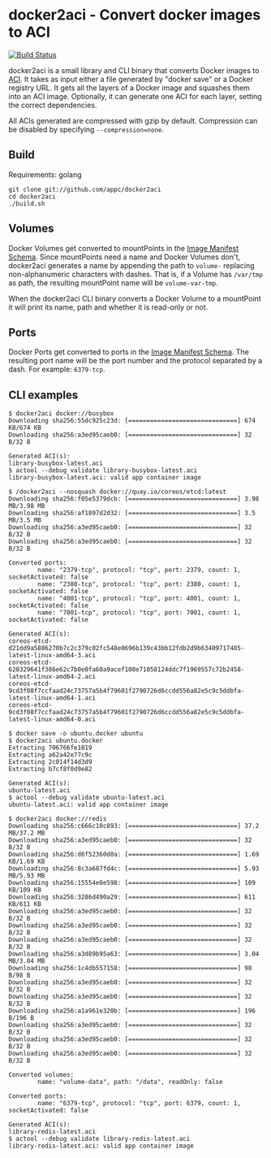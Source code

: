 # docker2aci - Convert docker images to ACI

[![Build Status](https://semaphoreci.com/api/v1/projects/4472761c-2b88-41f2-b2de-bf0447a8a290/610597/badge.svg)](https://semaphoreci.com/appc/docker2aci)

docker2aci is a small library and CLI binary that converts Docker images to
[ACI][aci]. It takes as input either a file generated by "docker save" or a
Docker registry URL. It gets all the layers of a Docker image and squashes them
into an ACI image. Optionally, it can generate one ACI for each layer, setting
the correct dependencies.

All ACIs generated are compressed with gzip by default. Compression can be
disabled by specifying `--compression=none`.


## Build

Requirements: golang

	git clone git://github.com/appc/docker2aci
	cd docker2aci
	./build.sh

## Volumes

Docker Volumes get converted to mountPoints in the [Image Manifest
Schema][imageschema]. Since mountPoints need a name and Docker Volumes don't,
docker2aci generates a name by appending the path to `volume-` replacing
non-alphanumeric characters with dashes. That is, if a Volume has `/var/tmp`
as path, the resulting mountPoint name will be `volume-var-tmp`.

When the docker2aci CLI binary converts a Docker Volume to a mountPoint it will
print its name, path and whether it is read-only or not.

## Ports

Docker Ports get converted to ports in the [Image Manifest
Schema][imageschema]. The resulting port name will be the port number and the
protocol separated by a dash. For example: `6379-tcp`.

## CLI examples

```
$ docker2aci docker://busybox
Downloading sha256:55dc925c23d: [==============================] 674 KB/674 KB
Downloading sha256:a3ed95caeb0: [==============================] 32 B/32 B

Generated ACI(s):
library-busybox-latest.aci
$ actool --debug validate library-busybox-latest.aci
library-busybox-latest.aci: valid app container image
```

```
$ /docker2aci --nosquash docker://quay.io/coreos/etcd:latest
Downloading sha256:f05e5379dcb: [==============================] 3.98 MB/3.98 MB
Downloading sha256:af1897d2d32: [==============================] 3.5 MB/3.5 MB
Downloading sha256:a3ed95caeb0: [==============================] 32 B/32 B
Downloading sha256:a3ed95caeb0: [==============================] 32 B/32 B

Converted ports:
        name: "2379-tcp", protocol: "tcp", port: 2379, count: 1, socketActivated: false
        name: "2380-tcp", protocol: "tcp", port: 2380, count: 1, socketActivated: false
        name: "4001-tcp", protocol: "tcp", port: 4001, count: 1, socketActivated: false
        name: "7001-tcp", protocol: "tcp", port: 7001, count: 1, socketActivated: false

Generated ACI(s):
coreos-etcd-d21dd9a5886270b7c2c379c02fc548e0696b139c43bb12fdb2d9b63409717485-latest-linux-amd64-3.aci
coreos-etcd-620329641f386e62c7b0e0fa60a9acef100e71058124ddc7f1969557c72b2458-latest-linux-amd64-2.aci
coreos-etcd-9cd3f08f7ccfaad24c73757a5b4f79601f2790726d6ccdd556a82e5c9c5ddbfa-latest-linux-amd64-1.aci
coreos-etcd-9cd3f08f7ccfaad24c73757a5b4f79601f2790726d6ccdd556a82e5c9c5ddbfa-latest-linux-amd64-0.aci
```

```
$ docker save -o ubuntu.docker ubuntu
$ docker2aci ubuntu.docker
Extracting 706766fe1019
Extracting a62a42e77c9c
Extracting 2c014f14d3d9
Extracting b7cf8f0d9e82

Generated ACI(s):
ubuntu-latest.aci
$ actool --debug validate ubuntu-latest.aci
ubuntu-latest.aci: valid app container image
```

```
$ docker2aci docker://redis
Downloading sha256:c666c10c893: [==============================] 37.2 MB/37.2 MB
Downloading sha256:a3ed95caeb0: [==============================] 32 B/32 B
Downloading sha256:d6f52360d0a: [==============================] 1.69 KB/1.69 KB
Downloading sha256:8c3a687fd4c: [==============================] 5.93 MB/5.93 MB
Downloading sha256:15554e0e598: [==============================] 109 KB/109 KB 
Downloading sha256:3286d490a29: [==============================] 611 KB/611 KB 
Downloading sha256:a3ed95caeb0: [==============================] 32 B/32 B
Downloading sha256:a3ed95caeb0: [==============================] 32 B/32 B
Downloading sha256:a3ed95caeb0: [==============================] 32 B/32 B
Downloading sha256:a3d89b95a63: [==============================] 3.04 MB/3.04 MB
Downloading sha256:1c4db557158: [==============================] 98 B/98 B
Downloading sha256:a3ed95caeb0: [==============================] 32 B/32 B
Downloading sha256:a3ed95caeb0: [==============================] 32 B/32 B
Downloading sha256:a1a961e320b: [==============================] 196 B/196 B
Downloading sha256:a3ed95caeb0: [==============================] 32 B/32 B
Downloading sha256:a3ed95caeb0: [==============================] 32 B/32 B
Downloading sha256:a3ed95caeb0: [==============================] 32 B/32 B

Converted volumes:
        name: "volume-data", path: "/data", readOnly: false

Converted ports:
        name: "6379-tcp", protocol: "tcp", port: 6379, count: 1, socketActivated: false

Generated ACI(s):
library-redis-latest.aci
$ actool --debug validate library-redis-latest.aci
library-redis-latest.aci: valid app container image
```

[aci]: https://github.com/appc/spec/blob/master/SPEC.md#app-container-image
[imageschema]: https://github.com/appc/spec/blob/master/spec/aci.md#image-manifest-schema
